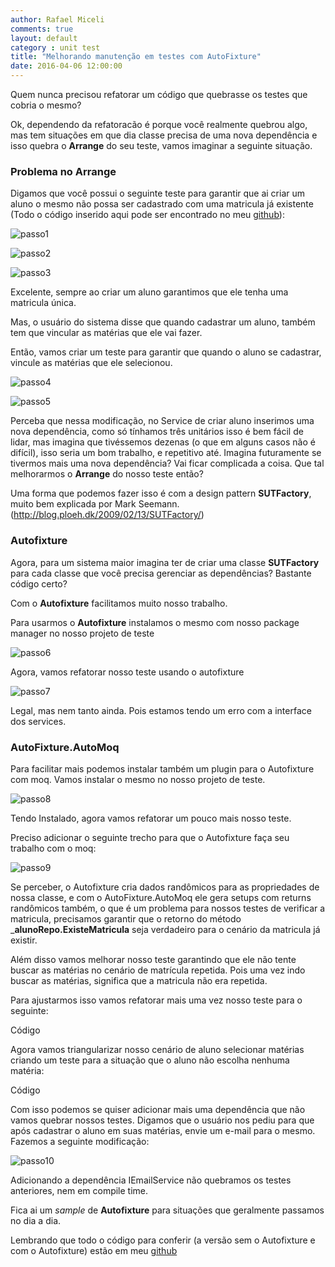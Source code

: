 ```yaml
---
author: Rafael Miceli
comments: true
layout: default 
category : unit test 
title: "Melhorando manutenção em testes com AutoFixture" 
date: 2016-04-06 12:00:00
--- 
```


Quem nunca precisou refatorar um código que quebrasse os testes que cobria o mesmo? 
 
Ok, dependendo da refatoracão é porque você realmente quebrou algo, mas tem situações em que dia classe precisa de uma nova dependência e isso quebra o __Arrange__ do seu teste, vamos imaginar a seguinte situação. 
 
### Problema no Arrange 
 
Digamos que você possui o seguinte teste para garantir que ai criar um aluno o mesmo não possa ser cadastrado com uma matricula já existente (Todo o código inserido aqui pode ser encontrado no meu [github](https://github.com/Rafael-Miceli/Blog-Codes/tree/master/IdeiasComAzeite/AutoFixtureSample)): 
 
![passo1](http://rafael-miceli.com.br/ico/Melhorando-Testes-Autofixture/passo1.png) 
 
![passo2](http://rafael-miceli.com.br/ico/Melhorando-Testes-Autofixture/passo2.png) 
 
![passo3](http://rafael-miceli.com.br/ico/Melhorando-Testes-Autofixture/passo3.png) 
 
Excelente, sempre ao criar um aluno garantimos que ele tenha uma matricula única. 
 
Mas, o usuário do sistema disse que quando cadastrar um aluno, também tem que vincular as matérias que ele vai fazer. 
 
Então, vamos criar um teste para garantir que quando o aluno se cadastrar, vincule as matérias que ele selecionou. 
 
![passo4](http://rafael-miceli.com.br/ico/Melhorando-Testes-Autofixture/passo4.png) 
 
![passo5](http://rafael-miceli.com.br/ico/Melhorando-Testes-Autofixture/passo5.png) 
 
Perceba que nessa modificação, no Service de criar aluno inserimos uma nova dependência, como só tínhamos três unitários isso é bem fácil de lidar, mas imagina que tivéssemos dezenas (o que em alguns casos não é difícil), isso seria um bom trabalho, e repetitivo até. Imagina futuramente se tivermos mais uma nova dependência? Vai ficar complicada a coisa. Que tal melhorarmos o __Arrange__ do nosso teste então? 
 
Uma forma que podemos fazer isso é com a design pattern __SUTFactory__, muito bem explicada por Mark Seemann.(http://blog.ploeh.dk/2009/02/13/SUTFactory/) 
 
### Autofixture 
 
Agora, para um sistema maior imagina ter de criar uma classe __SUTFactory__ para cada classe que você precisa gerenciar as dependências? Bastante código certo? 
 
Com o __Autofixture__ facilitamos muito nosso trabalho. 
 
Para usarmos o __Autofixture__ instalamos o mesmo com nosso package manager no nosso projeto de teste 
 
![passo6](http://rafael-miceli.com.br/ico/Melhorando-Testes-Autofixture/passo6.png) 
 
Agora, vamos refatorar nosso teste usando o autofixture 
 
![passo7](http://rafael-miceli.com.br/ico/Melhorando-Testes-Autofixture/passo7.png) 
 
Legal, mas nem tanto ainda. Pois estamos tendo um erro com a interface dos services. 
 
### AutoFixture.AutoMoq 
 
Para facilitar mais podemos instalar também um plugin para o Autofixture com moq. Vamos instalar o mesmo no nosso projeto de teste. 
 
![passo8](http://rafael-miceli.com.br/ico/Melhorando-Testes-Autofixture/passo8.png) 
 
Tendo Instalado, agora vamos refatorar um pouco mais nosso teste. 
 
Preciso adicionar o seguinte trecho para que o Autofixture faça seu trabalho com o moq: 
 
![passo9](http://rafael-miceli.com.br/ico/Melhorando-Testes-Autofixture/passo9.png) 
 
Se perceber, o Autofixture cria dados randômicos para as propriedades de nossa classe, e com o AutoFixture.AutoMoq ele gera setups com returns randômicos também, o que é um problema para nossos testes de verificar a matricula, precisamos garantir que o retorno do método ___alunoRepo.ExisteMatricula__ seja verdadeiro para o cenário da matricula já existir.  
 
Além disso vamos melhorar nosso teste garantindo que ele não tente buscar as matérias no cenário de matrícula repetida. Pois uma vez indo buscar as matérias, significa que a matricula não era repetida. 
 
Para ajustarmos isso vamos refatorar mais uma vez nosso teste para o seguinte: 
 
Código 
 
Agora vamos triangularizar nosso cenário de aluno selecionar matérias criando um teste para a situação que o aluno não escolha nenhuma matéria: 
 
Código 
 
Com isso podemos se quiser adicionar mais uma dependência que não vamos quebrar nossos testes. Digamos que o usuário nos pediu para que após cadastrar o aluno em suas matérias, envie um e-mail para o mesmo. Fazemos a seguinte modificação: 
 
![passo10](http://rafael-miceli.com.br/ico/Melhorando-Testes-Autofixture/passo10.png) 
 
Adicionando a dependência IEmailService não quebramos os testes anteriores, nem em compile time. 
 
Fica ai um _sample_ de __Autofixture__ para situações que geralmente passamos no dia a dia. 
 
Lembrando que todo o código para conferir (a versão sem o Autofixture e com o Autofixture) estão em meu [github](https://github.com/Rafael-Miceli/Blog-Codes/tree/master/IdeiasComAzeite/AutoFixtureSample) 